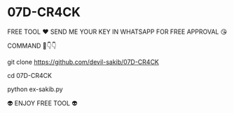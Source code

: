 # 07D-CR4CK

FREE TOOL ❤️ SEND ME YOUR KEY IN WHATSAPP FOR FREE APPROVAL 😘

COMMAND 🥳👇👇

git clone https://github.com/devil-sakib/07D-CR4CK

cd 07D-CR4CK

python ex-sakib.py




👽 ENJOY FREE TOOL 👽
